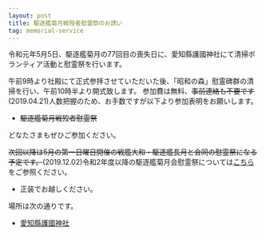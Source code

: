 ```yaml
---
layout: post
title: 駆逐艦菊月戦歿者慰霊祭のお誘い
tag: memorial-service
---
```


令和元年5月5日、駆逐艦菊月の77回目の喪失日に、愛知縣護國神社にて清掃ボランティア活動と慰霊祭を行います。

午前9時より社殿にて正式参拝させていただいた後、「昭和の森」慰霊碑群の清掃を行い、午前10時半より開式致します。
参加費は無料、~~事前連絡も不要です~~(2019.04.21)人数把握のため、お手数ですが以下より参加表明をお願いします。

- ~~駆逐艦菊月戦歿者慰霊祭~~

どなたさまもぜひご参加ください。

~~次回以降は5月の第一日曜日開催の戦艦大和・駆逐艦長月と合同の慰霊祭になる予定です。~~(2019.12.02)令和2年度以降の駆逐艦菊月会慰霊祭については[こちら](/activities/memorial-service.html)をご参照ください。

- 正装でお越しください。

場所は次の通りです。

- [愛知縣護國神社](http://www.aichi-gokoku.or.jp/about#access)
